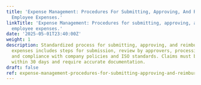 ```yaml
---
title: 'Expense Management: Procedures For Submitting, Approving, And Reimbursing
  Employee Expenses.'
linkTitle: 'Expense Management: Procedures for submitting, approving, and reimbursing
  employee expenses.'
date: '2025-05-01T23:40:00Z'
weight: 1
description: Standardized process for submitting, approving, and reimbursing employee
  expenses includes steps for submission, review by approvers, processing by finance,
  and compliance with company policies and ISO standards. Claims must be submitted
  within 30 days and require accurate documentation.
draft: false
ref: expense-management-procedures-for-submitting-approving-and-reimbursing-employee-expenses
---
```


